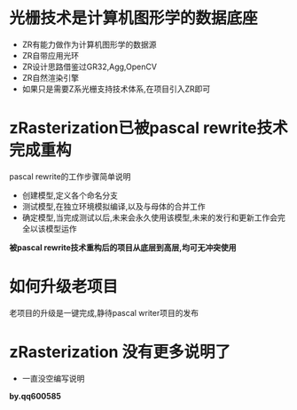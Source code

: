 # 光栅技术是计算机图形学的数据底座

- ZR有能力做作为计算机图形学的数据源
- ZR自带应用光环
- ZR设计思路借鉴过GR32,Agg,OpenCV
- ZR自然渲染引擎
- 如果只是需要Z系光栅支持技术体系,在项目引入ZR即可

# zRasterization已被pascal rewrite技术完成重构

pascal rewrite的工作步骤简单说明

- 创建模型,定义各个命名分支
- 测试模型,在独立环境模拟编译,以及与母体的合并工作
- 确定模型,当完成测试以后,未来会永久使用该模型,未来的发行和更新工作会完全以该模型运作

**被pascal rewrite技术重构后的项目从底层到高层,均可无冲突使用**


# 如何升级老项目

老项目的升级是一键完成,静待pascal writer项目的发布


# zRasterization 没有更多说明了

- 一直没空编写说明



**by.qq600585**

